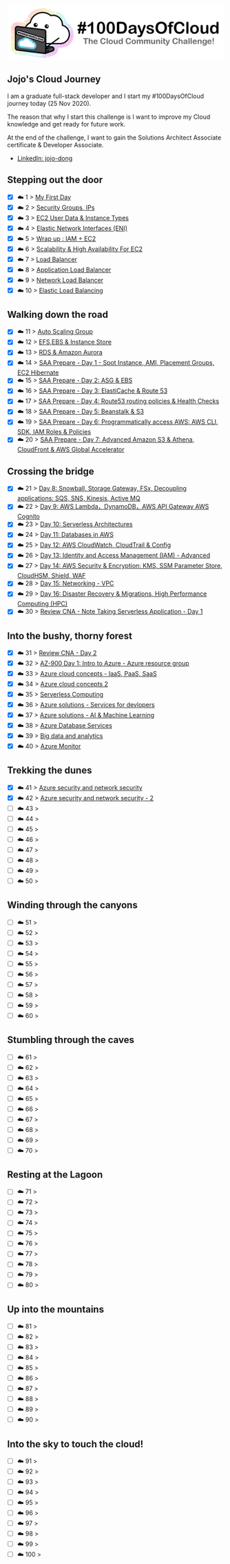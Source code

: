 <p align="center">
  <img src="banner.png">
</p>

## Jojo's Cloud Journey

I am a graduate full-stack developer and I start my #100DaysOfCloud journey today (25 Nov 2020).

The reason that why I start this challenge is I want to improve my Cloud knowledge and get ready for future work. 

At the end of the challenge, I want to gain the Solutions Architect Associate certificate & Developer Associate. 


- [LinkedIn: jojo-dong](https://www.linkedin.com/in/jojo-dong-1a1a171b3/)

## Stepping out the door

- [x] ☁️ 1 > [My First Day](Journey/001/Readme.md)
- [X] ☁️ 2 > [Security Groups, IPs](Journey/002/Readme.md)
- [x] ☁️ 3 > [EC2 User Data & Instance Types](Journey/003/Readme.md)
- [x] ☁️ 4 > [Elastic Network Interfaces (ENI)](Journey/004/Readme.md)
- [x] ☁️ 5 > [Wrap up : IAM + EC2 ](Journey/005/Readme.md)
- [x] ☁️ 6 > [Scalability & High Availability For EC2](Journey/006/Readme.md)
- [x] ☁️ 7 > [Load Balancer](Journey/007/Readme.md)
- [x] ☁️ 8 > [Application Load Balancer](Journey/008/Readme.md)
- [x] ☁️ 9 > [Network Load Balancer](Journey/009/Readme.md)
- [x] ☁️ 10 > [Elastic Load Balancing](Journey/010/Readme.md)

## Walking down the road

- [x] ☁️ 11 > [Auto Scaling Group](Journey/011/Readme.md)
- [x] ☁️ 12 > [EFS,EBS & Instance Store](Journey/012/Readme.md)
- [x] ☁️ 13 > [RDS & Amazon Aurora](Journey/013/Readme.md)
- [x] ☁️ 14 > [SAA Prepare - Day 1 - Spot Instance, AMI, Placement Groups, EC2 Hibernate](Journey/014/Readme.md)
- [x] ☁️ 15 > [SAA Prepare - Day 2: ASG & EBS](Journey/015/Readme.md)
- [x] ☁️ 16 > [SAA Prepare - Day 3: ElastiCache & Route 53](Journey/016/Readme.md)
- [x] ☁️ 17 > [SAA Prepare - Day 4: Route53 routing policies & Health Checks
  ](Journey/017/Readme.md)
- [x] ☁️ 18 > [SAA Prepare - Day 5: Beanstalk & S3](Journey/018/Readme.md)
- [x] ☁️ 19 > [SAA Prepare - Day 6: Programmatically access AWS: AWS CLI, SDK, IAM Roles & Policies](Journey/019/Readme.md)
- [x] ☁️ 20 > [SAA Prepare - Day 7: Advanced Amazon S3 & Athena, CloudFront & AWS Global Accelerator](Journey/020/Readme.md)

## Crossing the bridge

- [x] ☁️ 21 > [Day 8: Snowball, Storage Gateway, FSx, Decoupling applications: SQS, SNS, Kinesis, Active MQ](Journey/021/Readme.md)
- [x] ☁️ 22 > [Day 9: AWS Lambda，DynamoDB，AWS API Gateway AWS Cognito](Journey/022/Readme.md)
- [x] ☁️ 23 > [Day 10: Serverless Architectures](Journey/023/Readme.md)
- [x] ☁️ 24 > [Day 11: Databases in AWS ](Journey/024/Readme.md)
- [x] ☁️ 25 > [Day 12: AWS CloudWatch, CloudTrail & Config](Journey/025/Readme.md)
- [x] ☁️ 26 > [Day 13: Identity and Access Management (IAM) - Advanced](Journey/026/Readme.md)
- [x] ☁️ 27 > [Day 14: AWS Security & Encryption: KMS, SSM Parameter Store, CloudHSM, Shield, WAF](Journey/027/Readme.md)
- [x] ☁️ 28 > [Day 15: Networking - VPC](Journey/028/Readme.md)
- [x] ☁️ 29 > [Day 16: Disaster Recovery & Migrations, High Performance Computing (HPC)](Journey/029/Readme.md)
- [x] ☁️ 30 > [Review CNA - Note Taking Serverless Application - Day 1](Journey/030/Readme.md)

## Into the bushy, thorny forest

- [x] ☁️ 31 > [Review CNA - Day 2](Journey/031/Readme.md)
- [x] ☁️ 32 > [AZ-900 Day 1: Intro to Azure - Azure resource group](Journey/032/Readme.md)
- [x] ☁️ 33 > [Azure cloud concepts - IaaS, PaaS, SaaS](Journey/033/Readme.md)
- [x] ☁️ 34 > [Azure cloud concepts 2](Journey/034/Readme.md)
- [x] ☁️ 35 > [Serverless Computing](Journey/035/Readme.md)
- [x] ☁️ 36 > [Azure solutions - Services for devlopers](Journey/036/Readme.md)
- [x] ☁️ 37 > [Azure solutions - AI & Machine Learning](Journey/037/Readme.md)
- [x] ☁️ 38 > [Azure Database Services](Journey/038/Readme.md)
- [X] ☁️ 39 > [Big data and analytics](Journey/039/Readme.md)
- [x] ☁️ 40 > [Azure Monitor](Journey/040/Readme.md)

## Trekking the dunes
- [x] ☁️ 41 > [Azure security and network security](Journey/041/Readme.md)
- [x] ☁️ 42 > [Azure security and network security - 2](Journey/042/Readme.md)
- [ ] ☁️ 43 > [](Journey/043/Readme.md)
- [ ] ☁️ 44 > [](Journey/044/Readme.md)
- [ ] ☁️ 45 > [](Journey/045/Readme.md)
- [ ] ☁️ 46 > [](Journey/046/Readme.md)
- [ ] ☁️ 47 > [](Journey/047/Readme.md)
- [ ] ☁️ 48 > [](Journey/048/Readme.md)
- [ ] ☁️ 49 > [](Journey/049/Readme.md)
- [ ] ☁️ 50 > [](Journey/050/Readme.md)

## Winding through the canyons

- [ ] ☁️ 51 > [](Journey/051/Readme.md)
- [ ] ☁️ 52 > [](Journey/052/Readme.md)
- [ ] ☁️ 53 > [](Journey/053/Readme.md)
- [ ] ☁️ 54 > [](Journey/054/Readme.md)
- [ ] ☁️ 55 > [](Journey/055/Readme.md)
- [ ] ☁️ 56 > [](Journey/056/Readme.md)
- [ ] ☁️ 57 > [](Journey/057/Readme.md)
- [ ] ☁️ 58 > [](Journey/058/Readme.md)
- [ ] ☁️ 59 > [](Journey/059/Readme.md)
- [ ] ☁️ 60 > [](Journey/060/Readme.md)

## Stumbling through the caves

- [ ] ☁️ 61 > [](Journey/061/Readme.md)
- [ ] ☁️ 62 > [](Journey/062/Readme.md)
- [ ] ☁️ 63 > [](Journey/063/Readme.md)
- [ ] ☁️ 64 > [](Journey/064/Readme.md)
- [ ] ☁️ 65 > [](Journey/065/Readme.md)
- [ ] ☁️ 66 > [](Journey/066/Readme.md)
- [ ] ☁️ 67 > [](Journey/067/Readme.md)
- [ ] ☁️ 68 > [](Journey/068/Readme.md)
- [ ] ☁️ 69 > [](Journey/069/Readme.md)
- [ ] ☁️ 70 > [](Journey/070/Readme.md)

## Resting at the Lagoon

- [ ] ☁️ 71 > [](Journey/071/Readme.md)
- [ ] ☁️ 72 > [](Journey/072/Readme.md)
- [ ] ☁️ 73 > [](Journey/073/Readme.md)
- [ ] ☁️ 74 > [](Journey/074/Readme.md)
- [ ] ☁️ 75 > [](Journey/075/Readme.md)
- [ ] ☁️ 76 > [](Journey/076/Readme.md)
- [ ] ☁️ 77 > [](Journey/077/Readme.md)
- [ ] ☁️ 78 > [](Journey/078/Readme.md)
- [ ] ☁️ 79 > [](Journey/079/Readme.md)
- [ ] ☁️ 80 > [](Journey/080/Readme.md)

## Up into the mountains

- [ ] ☁️ 81 > [](Journey/081/Readme.md)
- [ ] ☁️ 82 > [](Journey/082/Readme.md)
- [ ] ☁️ 83 > [](Journey/083/Readme.md)
- [ ] ☁️ 84 > [](Journey/084/Readme.md)
- [ ] ☁️ 85 > [](Journey/085/Readme.md)
- [ ] ☁️ 86 > [](Journey/086/Readme.md)
- [ ] ☁️ 87 > [](Journey/087/Readme.md)
- [ ] ☁️ 88 > [](Journey/088/Readme.md)
- [ ] ☁️ 89 > [](Journey/089/Readme.md)
- [ ] ☁️ 90 > [](Journey/090/Readme.md)

## Into the sky to touch the cloud!

- [ ] ☁️ 91 > [](Journey/091/Readme.md)
- [ ] ☁️ 92 > [](Journey/092/Readme.md)
- [ ] ☁️ 93 > [](Journey/093/Readme.md)
- [ ] ☁️ 94 > [](Journey/094/Readme.md)
- [ ] ☁️ 95 > [](Journey/095/Readme.md)
- [ ] ☁️ 96 > [](Journey/096/Readme.md)
- [ ] ☁️ 97 > [](Journey/097/Readme.md)
- [ ] ☁️ 98 > [](Journey/098/Readme.md)
- [ ] ☁️ 99 > [](Journey/099/Readme.md)
- [ ] ☁️ 100 > [](Journey/100/Readme.md)
